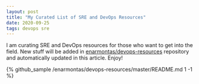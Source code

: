 ```yaml
---
layout: post
title: "My Curated List of SRE and DevOps Resources"
date: 2020-09-25
tags: devops sre
---
```

I am curating SRE and DevOps resources for those who want to get into the field.
New stuff will be added in [enarmontas/devops-resources](https://github.com/enarmontas/devops-resources)
repository and automatically updated in this article. Enjoy!

{% github_sample /enarmontas/devops-resources/master/README.md 1 -1 %}
